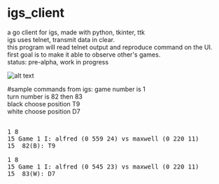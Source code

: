 # igs_client
a go client for igs, made with python, tkinter, ttk  
igs uses telnet, transmit data in clear.  
this program will read telnet output and reproduce command on the UI.  
first goal is to make it able to observe other's games.    
status: pre-alpha, work in progress  
  
![alt text](hhttps://github.com/nsklaus/igs_client/blob/master/screenshot.png "igs_client wip")

#sample commands from igs:
game number is 1  
turn number is 82 then 83  
black choose position T9  
white choose position D7  
<pre>  
1 8  
15 Game 1 I: alfred (0 559 24) vs maxwell (0 220 11)  
15  82(B): T9  
  
1 8  
15 Game 1 I: alfred (0 545 23) vs maxwell (0 220 11)  
15  83(W): D7  
</pre>

